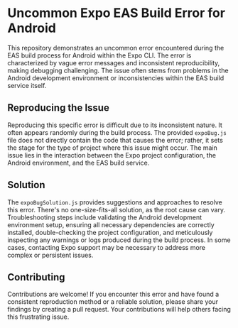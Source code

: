 # Uncommon Expo EAS Build Error for Android

This repository demonstrates an uncommon error encountered during the EAS build process for Android within the Expo CLI.  The error is characterized by vague error messages and inconsistent reproducibility, making debugging challenging.  The issue often stems from problems in the Android development environment or inconsistencies within the EAS build service itself. 

## Reproducing the Issue

Reproducing this specific error is difficult due to its inconsistent nature.  It often appears randomly during the build process.  The provided `expoBug.js` file does not directly contain the code that causes the error; rather, it sets the stage for the type of project where this issue might occur.  The main issue lies in the interaction between the Expo project configuration, the Android environment, and the EAS build service.

## Solution

The `expoBugSolution.js` provides suggestions and approaches to resolve this error.  There's no one-size-fits-all solution, as the root cause can vary.  Troubleshooting steps include validating the Android development environment setup, ensuring all necessary dependencies are correctly installed, double-checking the project configuration, and meticulously inspecting any warnings or logs produced during the build process.  In some cases, contacting Expo support may be necessary to address more complex or persistent issues.

## Contributing

Contributions are welcome!  If you encounter this error and have found a consistent reproduction method or a reliable solution, please share your findings by creating a pull request.  Your contributions will help others facing this frustrating issue.
